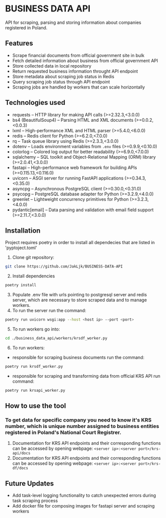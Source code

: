 # BUSINESS DATA API
API for scraping, parsing and storing information about companies registered in Poland.

## Features
- Scrape financial documents from official government site in bulk
- Fetch detailed information about business from official government API
- Store collected data in local repository
- Return requested business information throught API endpoint
- Store metadata about scraping job status in Redis
- Query scraping job status through API endpoint
- Scraping jobs are handled by workers that can scale horizontally

## Technologies used
- requests – HTTP library for making API calls (>=2.32.3,<3.0.0)
- bs4 (BeautifulSoup4) – Parsing HTML and XML documents (>=0.0.2,<0.0.3)
- lxml – High-performance XML and HTML parser (>=5.4.0,<6.0.0)
- redis – Redis client for Python (>=6.2.0,<7.0.0)
- rq – Task queue library using Redis (>=2.3.3,<3.0.0)
- dotenv – Loads environment variables from `.env` files (>=0.9.9,<0.10.0)
- colorlog – Colored log output for better readability (>=6.9.0,<7.0.0)
- sqlalchemy – SQL toolkit and Object-Relational Mapping (ORM) library (>=2.0.41,<3.0.0)
- fastapi – High-performance web framework for building APIs (>=0.115.13,<0.116.0)
- uvicorn – ASGI server for running FastAPI applications (>=0.34.3,<0.35.0)
- asyncpg – Asynchronous PostgreSQL client (>=0.30.0,<0.31.0)
- psycopg – PostgreSQL database adapter for Python (>=3.2.9,<4.0.0)
- greenlet – Lightweight concurrency primitives for Python (>=3.2.3,<4.0.0)
- pydantic[email] – Data parsing and validation with email field support (>=2.11.7,<3.0.0)

## Installation
Project requires poetry in order to install all dependecies that are listed in 'pyptoject.toml'
1. Clone git repository: 
```bash
git clone https://github.com/JakLjk/BUSINESS-DATA-API
```
2. Install dependencies
```bash
poetry install
```
3. Populate .env file with urls pointing to postgresql server and redis server, which are necessary to store scraped data and to manage workers.
4. To run the server run the command:
```bash
poetry run uvicorn wsgi:app --host <host ip> --port <port>
```
5. To run workers go into:
```bash
cd ./business_data_api/workers/krsdf_worker.py
```
6. To run workers:
- responsible for scraping business documents run the command:
```bash
poetry run krsdf_worker.py
```
- responsible for scraping and transforming data from official KRS API run command:
```bash
poetry run krsapi_worker.py
```

## How to use the tool
### To get data  for specific company you need to know it's KRS number, which is unique number assigned to business entities registered in Poland's National Court Registrer.
1. Documentation for KRS API endpoints and their corresponding functions can be accessed by opening webpage: `<server ip>:<server port>/krs-api/docs`
2. Documentation for KRS API endpoints and their corresponding functions can be accessed by opening webpage: `<server ip>:<server port>/krs-df/docs`




## Future Updates
- Add task-level logging functionality to catch unexpected errors during
task scraping process
- Add docker file for composing images for fastapi server and scraping workers